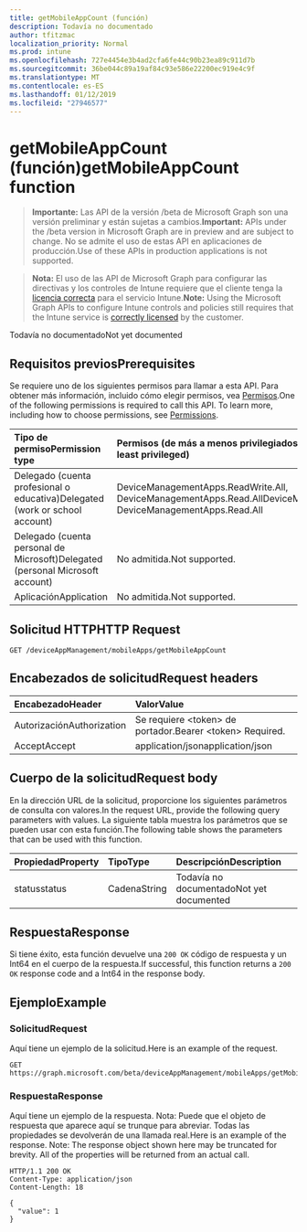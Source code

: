 ```yaml
---
title: getMobileAppCount (función)
description: Todavía no documentado
author: tfitzmac
localization_priority: Normal
ms.prod: intune
ms.openlocfilehash: 727e4454e3b4ad2cfa6fe44c90b23ea89c911d7b
ms.sourcegitcommit: 36be044c89a19af84c93e586e22200ec919e4c9f
ms.translationtype: MT
ms.contentlocale: es-ES
ms.lasthandoff: 01/12/2019
ms.locfileid: "27946577"
---
```

# <a name="getmobileappcount-function"></a><span data-ttu-id="c602b-103">getMobileAppCount (función)</span><span class="sxs-lookup"><span data-stu-id="c602b-103">getMobileAppCount function</span></span>

> <span data-ttu-id="c602b-104">**Importante:** Las API de la versión /beta de Microsoft Graph son una versión preliminar y están sujetas a cambios.</span><span class="sxs-lookup"><span data-stu-id="c602b-104">**Important:** APIs under the /beta version in Microsoft Graph are in preview and are subject to change.</span></span> <span data-ttu-id="c602b-105">No se admite el uso de estas API en aplicaciones de producción.</span><span class="sxs-lookup"><span data-stu-id="c602b-105">Use of these APIs in production applications is not supported.</span></span>

> <span data-ttu-id="c602b-106">**Nota:** El uso de las API de Microsoft Graph para configurar las directivas y los controles de Intune requiere que el cliente tenga la [licencia correcta](https://go.microsoft.com/fwlink/?linkid=839381) para el servicio Intune.</span><span class="sxs-lookup"><span data-stu-id="c602b-106">**Note:** Using the Microsoft Graph APIs to configure Intune controls and policies still requires that the Intune service is [correctly licensed](https://go.microsoft.com/fwlink/?linkid=839381) by the customer.</span></span>

<span data-ttu-id="c602b-107">Todavía no documentado</span><span class="sxs-lookup"><span data-stu-id="c602b-107">Not yet documented</span></span>
## <a name="prerequisites"></a><span data-ttu-id="c602b-108">Requisitos previos</span><span class="sxs-lookup"><span data-stu-id="c602b-108">Prerequisites</span></span>
<span data-ttu-id="c602b-p102">Se requiere uno de los siguientes permisos para llamar a esta API. Para obtener más información, incluido cómo elegir permisos, vea [Permisos](/graph/permissions-reference).</span><span class="sxs-lookup"><span data-stu-id="c602b-p102">One of the following permissions is required to call this API. To learn more, including how to choose permissions, see [Permissions](/graph/permissions-reference).</span></span>

|<span data-ttu-id="c602b-111">Tipo de permiso</span><span class="sxs-lookup"><span data-stu-id="c602b-111">Permission type</span></span>|<span data-ttu-id="c602b-112">Permisos (de más a menos privilegiados)</span><span class="sxs-lookup"><span data-stu-id="c602b-112">Permissions (from most to least privileged)</span></span>|
|:---|:---|
|<span data-ttu-id="c602b-113">Delegado (cuenta profesional o educativa)</span><span class="sxs-lookup"><span data-stu-id="c602b-113">Delegated (work or school account)</span></span>|<span data-ttu-id="c602b-114">DeviceManagementApps.ReadWrite.All, DeviceManagementApps.Read.All</span><span class="sxs-lookup"><span data-stu-id="c602b-114">DeviceManagementApps.ReadWrite.All, DeviceManagementApps.Read.All</span></span>|
|<span data-ttu-id="c602b-115">Delegado (cuenta personal de Microsoft)</span><span class="sxs-lookup"><span data-stu-id="c602b-115">Delegated (personal Microsoft account)</span></span>|<span data-ttu-id="c602b-116">No admitida.</span><span class="sxs-lookup"><span data-stu-id="c602b-116">Not supported.</span></span>|
|<span data-ttu-id="c602b-117">Aplicación</span><span class="sxs-lookup"><span data-stu-id="c602b-117">Application</span></span>|<span data-ttu-id="c602b-118">No admitida.</span><span class="sxs-lookup"><span data-stu-id="c602b-118">Not supported.</span></span>|

## <a name="http-request"></a><span data-ttu-id="c602b-119">Solicitud HTTP</span><span class="sxs-lookup"><span data-stu-id="c602b-119">HTTP Request</span></span>
<!-- {
  "blockType": "ignored"
}
-->
``` http
GET /deviceAppManagement/mobileApps/getMobileAppCount
```

## <a name="request-headers"></a><span data-ttu-id="c602b-120">Encabezados de solicitud</span><span class="sxs-lookup"><span data-stu-id="c602b-120">Request headers</span></span>
|<span data-ttu-id="c602b-121">Encabezado</span><span class="sxs-lookup"><span data-stu-id="c602b-121">Header</span></span>|<span data-ttu-id="c602b-122">Valor</span><span class="sxs-lookup"><span data-stu-id="c602b-122">Value</span></span>|
|:---|:---|
|<span data-ttu-id="c602b-123">Autorización</span><span class="sxs-lookup"><span data-stu-id="c602b-123">Authorization</span></span>|<span data-ttu-id="c602b-124">Se requiere &lt;token&gt; de portador.</span><span class="sxs-lookup"><span data-stu-id="c602b-124">Bearer &lt;token&gt; Required.</span></span>|
|<span data-ttu-id="c602b-125">Accept</span><span class="sxs-lookup"><span data-stu-id="c602b-125">Accept</span></span>|<span data-ttu-id="c602b-126">application/json</span><span class="sxs-lookup"><span data-stu-id="c602b-126">application/json</span></span>|

## <a name="request-body"></a><span data-ttu-id="c602b-127">Cuerpo de la solicitud</span><span class="sxs-lookup"><span data-stu-id="c602b-127">Request body</span></span>
<span data-ttu-id="c602b-128">En la dirección URL de la solicitud, proporcione los siguientes parámetros de consulta con valores.</span><span class="sxs-lookup"><span data-stu-id="c602b-128">In the request URL, provide the following query parameters with values.</span></span>
<span data-ttu-id="c602b-129">La siguiente tabla muestra los parámetros que se pueden usar con esta función.</span><span class="sxs-lookup"><span data-stu-id="c602b-129">The following table shows the parameters that can be used with this function.</span></span>

|<span data-ttu-id="c602b-130">Propiedad</span><span class="sxs-lookup"><span data-stu-id="c602b-130">Property</span></span>|<span data-ttu-id="c602b-131">Tipo</span><span class="sxs-lookup"><span data-stu-id="c602b-131">Type</span></span>|<span data-ttu-id="c602b-132">Descripción</span><span class="sxs-lookup"><span data-stu-id="c602b-132">Description</span></span>|
|:---|:---|:---|
|<span data-ttu-id="c602b-133">status</span><span class="sxs-lookup"><span data-stu-id="c602b-133">status</span></span>|<span data-ttu-id="c602b-134">Cadena</span><span class="sxs-lookup"><span data-stu-id="c602b-134">String</span></span>|<span data-ttu-id="c602b-135">Todavía no documentado</span><span class="sxs-lookup"><span data-stu-id="c602b-135">Not yet documented</span></span>|



## <a name="response"></a><span data-ttu-id="c602b-136">Respuesta</span><span class="sxs-lookup"><span data-stu-id="c602b-136">Response</span></span>
<span data-ttu-id="c602b-137">Si tiene éxito, esta función devuelve una `200 OK` código de respuesta y un Int64 en el cuerpo de la respuesta.</span><span class="sxs-lookup"><span data-stu-id="c602b-137">If successful, this function returns a `200 OK` response code and a Int64 in the response body.</span></span>

## <a name="example"></a><span data-ttu-id="c602b-138">Ejemplo</span><span class="sxs-lookup"><span data-stu-id="c602b-138">Example</span></span>
### <a name="request"></a><span data-ttu-id="c602b-139">Solicitud</span><span class="sxs-lookup"><span data-stu-id="c602b-139">Request</span></span>
<span data-ttu-id="c602b-140">Aquí tiene un ejemplo de la solicitud.</span><span class="sxs-lookup"><span data-stu-id="c602b-140">Here is an example of the request.</span></span>
``` http
GET https://graph.microsoft.com/beta/deviceAppManagement/mobileApps/getMobileAppCount(status='parameterValue')
```

### <a name="response"></a><span data-ttu-id="c602b-141">Respuesta</span><span class="sxs-lookup"><span data-stu-id="c602b-141">Response</span></span>
<span data-ttu-id="c602b-p104">Aquí tiene un ejemplo de la respuesta. Nota: Puede que el objeto de respuesta que aparece aquí se trunque para abreviar. Todas las propiedades se devolverán de una llamada real.</span><span class="sxs-lookup"><span data-stu-id="c602b-p104">Here is an example of the response. Note: The response object shown here may be truncated for brevity. All of the properties will be returned from an actual call.</span></span>
``` http
HTTP/1.1 200 OK
Content-Type: application/json
Content-Length: 18

{
  "value": 1
}
```





